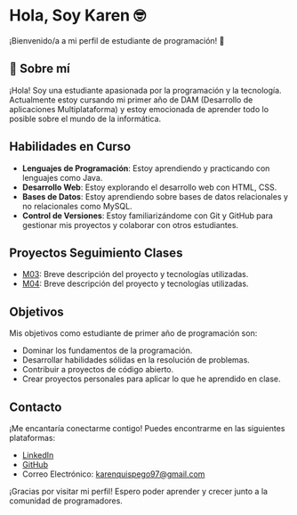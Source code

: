 # Hola, Soy Karen :nerd_face:	

¡Bienvenido/a a mi perfil de estudiante de programación! :robot:	

## :call_me_hand:	Sobre mí

¡Hola! Soy una estudiante apasionada por la programación y la tecnología. Actualmente estoy cursando mi primer año de DAM (Desarrollo de aplicaciones Multiplataforma) y estoy emocionada de aprender todo lo posible sobre el mundo de la informática.

## Habilidades en Curso

- **Lenguajes de Programación**: Estoy aprendiendo y practicando con lenguajes como Java.
- **Desarrollo Web**: Estoy explorando el desarrollo web con HTML, CSS.
- **Bases de Datos**: Estoy aprendiendo sobre bases de datos relacionales y no relacionales como MySQL.
- **Control de Versiones**: Estoy familiarizándome con Git y GitHub para gestionar mis proyectos y colaborar con otros estudiantes.

## Proyectos Seguimiento Clases

- [M03](enlace_al_proyecto_1): Breve descripción del proyecto y tecnologías utilizadas.
- [M04](enlace_al_proyecto_2): Breve descripción del proyecto y tecnologías utilizadas.

## Objetivos

Mis objetivos como estudiante de primer año de programación son:

- Dominar los fundamentos de la programación.
- Desarrollar habilidades sólidas en la resolución de problemas.
- Contribuir a proyectos de código abierto.
- Crear proyectos personales para aplicar lo que he aprendido en clase.

## Contacto

¡Me encantaría conectarme contigo! Puedes encontrarme en las siguientes plataformas:

- [LinkedIn](https://www.linkedin.com/in/karen-quispe-gonzales-ab56942b3/)
- [GitHub](https://github.com/karenquispe9)
- Correo Electrónico: karenquispego97@gmail.com

¡Gracias por visitar mi perfil! Espero poder aprender y crecer junto a la comunidad de programadores.
